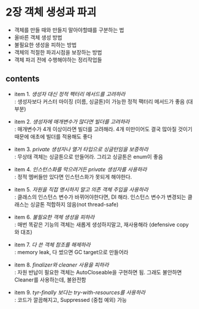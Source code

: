 <h1>2장 객체 생성과 파괴</h1>

- 객체를 만들 때와 만들지 말아야할떄를 구분하는 법
- 올바른 객체 생성 방법
- 불필요한 생성을 피하는 방법
- 객체의 적절한 파괴시점을 보장하는 방법
- 객체 파괴 전에 수행해야하는 정리작업들

<h2>contents</h2>

- item 1. _생성자 대신 정적 팩터리 메서드를 고려하라_  
  &#58; 생성자보다 커스터 마이징 (이름, 싱글톤)이 가능한 정적 팩터리 메서드가 좋음 (대부분)


- item 2. _생성자에 매개변수가 많다면 빌더를 고려하라_  
  &#58; 매개변수가 4개 이상이라면 빌더를 고려해라. 4개 미만이어도 결국 많아질 것이기 때문에 애초에 빌더를 적용해도 좋다


- item 3. _private 생성자나 열거 타입으로 싱글턴임을 보증하라_  
  &#58; 무상태 객체는 싱글톤으로 만들어라. 그리고 싱글톤은 enum이 좋음


- item 4. _인스턴스화를 막으려거든 private 생성자를 사용하라_   
  &#58; 정적 멤버들만 있다면 인스턴스화가 못되게 해야한다.


- item 5. _자원을 직접 명시하지 말고 의존 객체 주입을 사용하라_  
  &#58; 클래스의 인스턴스 변수가 바뀌어야한다면, DI 해라. 인스턴스 변수가 변경되는 클래스는 싱글톤 적합하지 않음(not thread-safe)


- item 6. _불필요한 객체 생성을 피하라_  
  &#58; 매번 똑같은 기능의 객체는 새롭게 생성하지말고, 재사용해라 (defensive copy와 대조)


- item 7. _다 쓴 객체 참조를 해제하라_  
  &#58; memory leak, 다 썼으면 GC target으로 만들어라


- item 8. _finalizer와 cleaner 사용을 피하라_  
  &#58; 자원 반납이 필요한 객체는 AutoCloseable을 구현하면 됨. 그래도 불안하면 Cleaner를 사용하는데, 불완전함


- item 9. _tyr-finally 보다는 try-with-resources를 사용하라_  
  &#58; 코드가 깔끔해지고, Suppressed (중첩 예외) 가능









